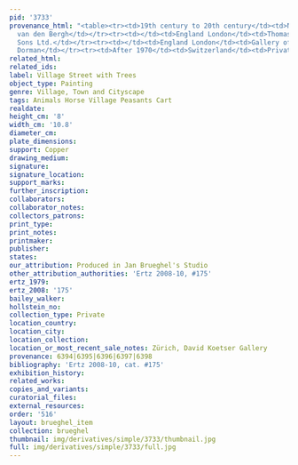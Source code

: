 ```yaml
---
pid: '3733'
provenance_html: "<table><tr><td>19th century to 20th century</td><td>Netherlands</td><td>Sidney
  van den Bergh</td></tr><tr><td></td><td>England London</td><td>Thomas Agnew and
  Sons Ltd.</td></tr><tr><td></td><td>England London</td><td>Gallery of L. Koetser</td></tr><tr><td>1970</td><td></td><td>H.
  Dorman</td></tr><tr><td>After 1970</td><td>Switzerland</td><td>Private Collection</td></tr></table>"
related_html: 
related_ids: 
label: Village Street with Trees
object_type: Painting
genre: Village, Town and Cityscape
tags: Animals Horse Village Peasants Cart
realdate: 
height_cm: '8'
width_cm: '10.8'
diameter_cm: 
plate_dimensions: 
support: Copper
drawing_medium: 
signature: 
signature_location: 
support_marks: 
further_inscription: 
collaborators: 
collaborator_notes: 
collectors_patrons: 
print_type: 
print_notes: 
printmaker: 
publisher: 
states: 
our_attribution: Produced in Jan Brueghel's Studio
other_attribution_authorities: 'Ertz 2008-10, #175'
ertz_1979: 
ertz_2008: '175'
bailey_walker: 
hollstein_no: 
collection_type: Private
location_country: 
location_city: 
location_collection: 
location_or_most_recent_sale_notes: Zürich, David Koetser Gallery
provenance: 6394|6395|6396|6397|6398
bibliography: 'Ertz 2008-10, cat. #175'
exhibition_history: 
related_works: 
copies_and_variants: 
curatorial_files: 
external_resources: 
order: '516'
layout: brueghel_item
collection: brueghel
thumbnail: img/derivatives/simple/3733/thumbnail.jpg
full: img/derivatives/simple/3733/full.jpg
---
```

